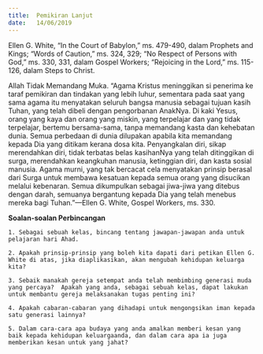 ```yaml
---
title:  Pemikiran Lanjut
date:   14/06/2019
---
```


Ellen G. White, “In the Court of Babylon,” ms. 479-490, dalam Prophets and Kings; “Words of Caution,” ms. 324, 329; “No Respect of Persons with God,” ms. 330, 331, dalam Gospel Workers; “Rejoicing in the Lord,” ms. 115-126, dalam Steps to Christ.

Allah Tidak Memandang Muka.  “Agama Kristus meninggikan si penerima ke taraf pemikiran dan tindakan yang lebih luhur, sementara pada saat yang sama agama itu menyatakan seluruh bangsa manusia sebagai tujuan kasih Tuhan, yang telah dibeli dengan pengorbanan AnakNya.  Di kaki Yesus, orang yang kaya dan orang yang miskin, yang terpelajar dan yang tidak terpelajar, bertemu bersama-sama, tanpa memandang kasta dan kehebatan dunia.  Semua perbedaan di dunia dilupakan apabila kita memandang kepada Dia yang ditikam kerana dosa kita.  Penyangkalan diri, sikap merendahkan diri, tidak terbatas belas kasihanNya yang telah ditinggikan di surga, merendahkan keangkuhan manusia, ketinggian diri, dan kasta sosial manusia.  Agama murni, yang tak bercacat cela menyatakan prinsip berasal dari Surga untuk membawa kesatuan kepada semua orang yang disucikan melalui kebenaran.  Semua dikumpulkan sebagai jiwa-jiwa yang ditebus dengan darah, semuanya bergantung kepada Dia yang telah menebus mereka bagi Tuhan.”—Ellen G. White, Gospel Workers, ms. 330.

**Soalan-soalan Perbincangan**

`1.	Sebagai sebuah kelas, bincang tentang jawapan-jawapan anda untuk pelajaran hari Ahad.`

`2.	Apakah prinsip-prinsip yang boleh kita dapati dari petikan Ellen G. White di atas, jika diaplikasikan, akan mengubah kehidupan keluarga kita?`

`3.	Sebaik manakah gereja setempat anda telah membimbing generasi muda yang percaya?  Apakah yang anda, sebagai sebuah kelas, dapat lakukan untuk membantu gereja melaksanakan tugas penting ini?`

`4.	Apakah cabaran-cabaran yang dihadapi untuk mengongsikan iman kepada satu generasi lainnya?`

`5.	Dalam cara-cara apa budaya yang anda amalkan memberi kesan yang baik kepada kehidupan keluargaanda, dan dalam cara apa ia juga memberikan kesan untuk yang jahat?`